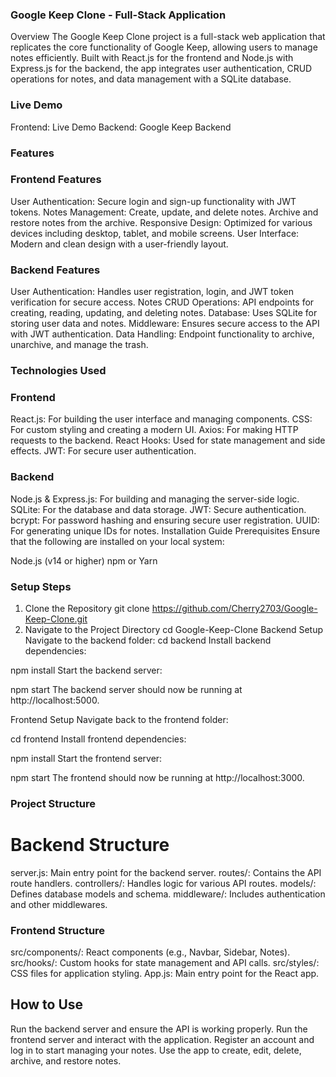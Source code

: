 ### Google Keep Clone - Full-Stack Application
Overview
The Google Keep Clone project is a full-stack web application that replicates the core functionality of Google Keep, allowing users to manage notes efficiently. Built with React.js for the frontend and Node.js with Express.js for the backend, the app integrates user authentication, CRUD operations for notes, and data management with a SQLite database.

### Live Demo
Frontend: Live Demo
Backend: Google Keep Backend


### Features

### Frontend Features
User Authentication: Secure login and sign-up functionality with JWT tokens.
Notes Management:
Create, update, and delete notes.
Archive and restore notes from the archive.
Responsive Design: Optimized for various devices including desktop, tablet, and mobile screens.
User Interface: Modern and clean design with a user-friendly layout.


### Backend Features
User Authentication: Handles user registration, login, and JWT token verification for secure access.
Notes CRUD Operations: API endpoints for creating, reading, updating, and deleting notes.
Database: Uses SQLite for storing user data and notes.
Middleware: Ensures secure access to the API with JWT authentication.
Data Handling: Endpoint functionality to archive, unarchive, and manage the trash.


### Technologies Used
### Frontend
React.js: For building the user interface and managing components.
CSS: For custom styling and creating a modern UI.
Axios: For making HTTP requests to the backend.
React Hooks: Used for state management and side effects.
JWT: For secure user authentication.


### Backend
Node.js & Express.js: For building and managing the server-side logic.
SQLite: For the database and data storage.
JWT: Secure authentication.
bcrypt: For password hashing and ensuring secure user registration.
UUID: For generating unique IDs for notes.
Installation Guide
Prerequisites
Ensure that the following are installed on your local system:

Node.js (v14 or higher)
npm or Yarn

### Setup Steps
1. Clone the Repository
git clone https://github.com/Cherry2703/Google-Keep-Clone.git
2. Navigate to the Project Directory
cd Google-Keep-Clone
Backend Setup
Navigate to the backend folder:
cd backend
Install backend dependencies:

npm install
Start the backend server:

npm start
The backend server should now be running at http://localhost:5000.

Frontend Setup
Navigate back to the frontend folder:

cd frontend
Install frontend dependencies:


npm install
Start the frontend server:


npm start
The frontend should now be running at http://localhost:3000.

### Project Structure

# Backend Structure
server.js: Main entry point for the backend server.
routes/: Contains the API route handlers.
controllers/: Handles logic for various API routes.
models/: Defines database models and schema.
middleware/: Includes authentication and other middlewares.


### Frontend Structure
src/components/: React components (e.g., Navbar, Sidebar, Notes).
src/hooks/: Custom hooks for state management and API calls.
src/styles/: CSS files for application styling.
App.js: Main entry point for the React app.


## How to Use
Run the backend server and ensure the API is working properly.
Run the frontend server and interact with the application.
Register an account and log in to start managing your notes.
Use the app to create, edit, delete, archive, and restore notes.
